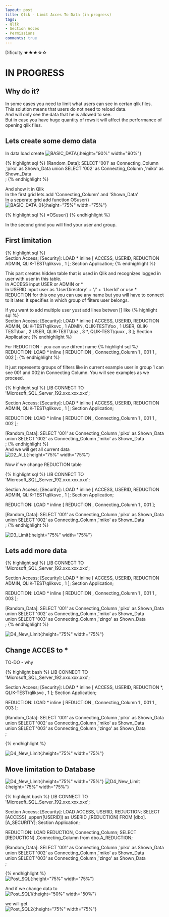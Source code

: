 ```yaml
---
layout: post
title: Qlik - Limit Acces To Data (in progress)
tags:
- Qlik
- Section Acces
- Permissions
comments: true
---
```

Dificulty ★★★☆☆

# IN PROGRESS



## Why do it?
In some cases you need to limit what users can see in certan qlik files. <br />
This solution means that users do not need to reload data. <br />
And will only see the data that he is allowed to see.<br />
But in case you have huge quantity of rows it will affect the performance of opening qlik files.<br />


## Lets create some demo data
In data load create
![BASIC_DATA](/img/20210915_0008/BASIC_DATA.png){:height="90%" width="90%"} 

{% highlight sql %}
[Random_Data]:
SELECT '001'  as Connecting_Column
      ,'piko' as Shown_Data
      union
SELECT '002' as Connecting_Column
      ,'miko' as Shown_Data     
;
{% endhighlight %}
  
  
  
And show it in Qlik  
In the first grid lets add 'Connecting_Column' and 'Shown_Data' <br />
In a seperate grid add function OSuser() <br />
![BASIC_DATA_01](/img/20210915_0008/BASIC_DATA_01.png){:height="75%" width="75%"}


  
{% highlight sql %}
=OSuser()
{% endhighlight %}

In the second grind you will find your user and group.  
  
## First limitation
  
{% highlight sql %}  
Section Access;
[Security]:
LOAD * inline [
ACCESS, USERID, REDUCTION
ADMIN, QLIK-TEST\qliksvc ,  1
];
Section Application; 
{% endhighlight %}

This part creates hidden table that is used in Qlik and recognizes logged in user with user in this table.<br />
In ACCESS input USER or ADMIN or * <br />
In USERID input user as 'UserDirectory' + '/' + 'UserId' or use *<br />
REDUCTION for this one you can use any name but you will have to connect to it later. It specifies in which group of filters user belongs.<br />

If you want to add multiple user yust add lines betwen [] like
{% highlight sql %}  
Section Access;
[Security]:
LOAD * inline [
ACCESS, USERID, REDUCTION
ADMIN, QLIK-TEST\qliksvc ,  1
ADMIN, QLIK-TEST\foo ,  1
USER, QLIK-TEST\bar ,  2
USER, QLIK-TEST\baz ,  3
*, QLIK-TEST\quux ,  3
];
Section Application; 
{% endhighlight %}

For REDUCTION - you can use difrent name
{% highlight sql %}  
REDUCTION:
LOAD * inline [
REDUCTION , Connecting_Column
1 , 001
1 , 002
];
{% endhighlight %}

It just represents groups of filters like in current example user in group 1 can see 001 and 002 in Connecting Column.
You will see examples as we proceed.












  
  
{% highlight sql %}
LIB CONNECT TO 'Microsoft_SQL_Server_192.xxx.xxx.xxx';


Section Access;
[Security]:
LOAD * inline [
ACCESS, USERID, REDUCTION
ADMIN, QLIK-TEST\qliksvc ,  1
];
Section Application;


REDUCTION:
LOAD * inline [
REDUCTION , Connecting_Column
1 , 001
1 , 002
];


[Random_Data]:
SELECT '001'  as Connecting_Column
      ,'piko' as Shown_Data
      union
SELECT '002' as Connecting_Column
      ,'miko' as Shown_Data     
;
{% endhighlight %}
<br />
And we will get all current data <br /> 
![D2_ALL](/img/20210915_0008/D2_ALL.png){:height="75%" width="75%"}
  

  
  
Now if we change REDUCTION table <br />

{% highlight sql %}
LIB CONNECT TO 'Microsoft_SQL_Server_192.xxx.xxx.xxx';


Section Access;
[Security]:
LOAD * inline [
ACCESS, USERID, REDUCTION
ADMIN, QLIK-TEST\qliksvc ,  1
];
Section Application;


REDUCTION:
LOAD * inline [
REDUCTION , Connecting_Column
1 , 001
];


[Random_Data]:
SELECT '001'  as Connecting_Column
      ,'piko' as Shown_Data
      union
SELECT '002' as Connecting_Column
      ,'miko' as Shown_Data     
;
{% endhighlight %}
  

![D3_Limit](/img/20210915_0008/D3_Limit.png){:height="75%" width="75%"}  
  
## Lets add more data
  
{% highlight sql %}
LIB CONNECT TO 'Microsoft_SQL_Server_192.xxx.xxx.xxx';


Section Access;
[Security]:
LOAD * inline [
ACCESS, USERID, REDUCTION
ADMIN, QLIK-TEST\qliksvc ,  1
];
Section Application;


REDUCTION:
LOAD * inline [
REDUCTION , Connecting_Column
1 , 001
1 , 003
];


[Random_Data]:
SELECT '001'  as Connecting_Column
      ,'piko' as Shown_Data
union
SELECT '002' as Connecting_Column
      ,'miko' as Shown_Data     
union
SELECT '003' as Connecting_Column
      ,'zingo' as Shown_Data    
;
{% endhighlight %}  

![D4_New_Limit](/img/20210915_0008/D4_New_Limit.png){:height="75%" width="75%"}   

## Change ACCES to *  

TO-DO - why
  
{% highlight bash %}
LIB CONNECT TO 'Microsoft_SQL_Server_192.xxx.xxx.xxx';


Section Access;
[Security]:
LOAD * inline [
ACCESS, USERID, REDUCTION
*, QLIK-TEST\qliksvc ,  1
];
Section Application;


REDUCTION:
LOAD * inline [
REDUCTION , Connecting_Column
1 , 001
1 , 003
];


[Random_Data]:
SELECT '001'  as Connecting_Column
      ,'piko' as Shown_Data
union
SELECT '002' as Connecting_Column
      ,'miko' as Shown_Data     
union
SELECT '003' as Connecting_Column
      ,'zingo' as Shown_Data    
;

{% endhighlight %}  
  
![D4_New_Limit](/img/20210915_0008/D4_New_Limit.png){:height="75%" width="75%"}     
  
## Move limitation to Database
![D4_New_Limit](/img/20210915_0008/SQL1.png){:height="75%" width="75%"}
![D4_New_Limit](/img/20210915_0008/SQL2.png){:height="75%" width="75%"}

{% highlight bash %}
LIB CONNECT TO 'Microsoft_SQL_Server_192.xxx.xxx.xxx';


Section Access;
[Security]:
LOAD ACCESS, USERID, REDUCTION;
SELECT [ACCESS]
      ,upper([USERID]) as USERID
      ,[REDUCTION]
FROM [dbo].[A_SECURITY];
Section Application;


REDUCTION:
LOAD REDUCTION, Connecting_Column;
SELECT [REDUCTION]
      ,Connecting_Column
      from dbo.A_REDUCTION;



[Random_Data]:
SELECT '001'  as Connecting_Column
      ,'piko' as Shown_Data
union
SELECT '002'  as Connecting_Column
      ,'miko' as Shown_Data     
union
SELECT '003'   as Connecting_Column
      ,'zingo' as Shown_Data    
;

{% endhighlight %} <br />
![Post_SQL](/img/20210915_0008/Post_SQL.png){:height="75%" width="75%"}     
  
And if we change data to <br />
![Post_SQL1](/img/20210915_0008/Post_SQL1.png){:height="50%" width="50%"}       

we will get  <br />
![Post_SQL2](/img/20210915_0008/Post_SQL2.png){:height="75%" width="75%"}    
